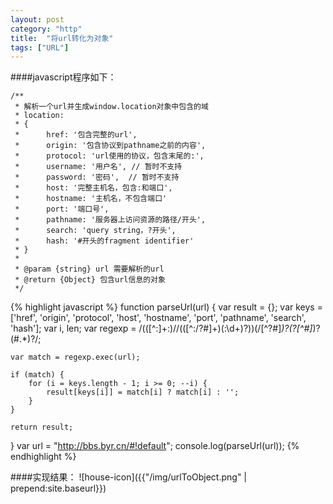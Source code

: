 ```yaml
---
layout: post
category: "http"
title:  "将url转化为对象"
tags: ["URL"]
---
```


####javascript程序如下：

	/**
	 * 解析一个url并生成window.location对象中包含的域
	 * location:
	 * {
	 *      href: '包含完整的url',
	 *      origin: '包含协议到pathname之前的内容',
	 *      protocol: 'url使用的协议，包含末尾的:',
	 *      username: '用户名', // 暂时不支持
	 *      password: '密码',  // 暂时不支持
	 *      host: '完整主机名，包含:和端口',
	 *      hostname: '主机名，不包含端口'
	 *      port: '端口号',
	 *      pathname: '服务器上访问资源的路径/开头',
	 *      search: 'query string，?开头',
	 *      hash: '#开头的fragment identifier'
	 * }
	 *
	 * @param {string} url 需要解析的url
	 * @return {Object} 包含url信息的对象
	 */
	 
{% highlight javascript %}
function parseUrl(url) {
    var result = {};
    var keys = ['href', 'origin', 'protocol', 'host',
                'hostname', 'port', 'pathname', 'search', 'hash'];
    var i, len;
    var regexp = /(([^:]+:)\/\/(([^:\/\?#]+)(:\d+)?))(\/[^?#]*)?(\?[^#]*)?(#.*)?/;

    var match = regexp.exec(url);

    if (match) {
        for (i = keys.length - 1; i >= 0; --i) {
            result[keys[i]] = match[i] ? match[i] : '';
        }
    }

    return result;
}
var url = "http://bbs.byr.cn/#!default";
console.log(parseUrl(url));
{% endhighlight %}

####实现结果：
![house-icon]({{"/img/urlToObject.png" | prepend:site.baseurl}})